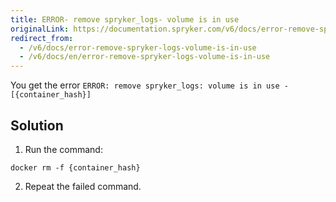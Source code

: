 ```yaml
---
title: ERROR- remove spryker_logs- volume is in use
originalLink: https://documentation.spryker.com/v6/docs/error-remove-spryker-logs-volume-is-in-use
redirect_from:
  - /v6/docs/error-remove-spryker-logs-volume-is-in-use
  - /v6/docs/en/error-remove-spryker-logs-volume-is-in-use
---
```


You get the error `ERROR: remove spryker_logs: volume is in use - [{container_hash}]`

## Solution

1. Run the command:
```
docker rm -f {container_hash}
```

2. Repeat the failed command.
